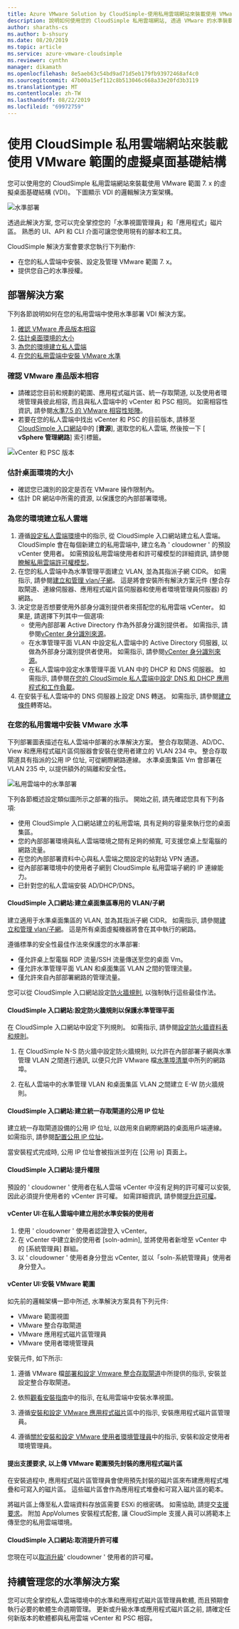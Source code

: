 ```yaml
---
title: Azure VMware Solution by CloudSimple-使用私用雲端網站來裝載使用 VMware 範圍的虛擬桌面基礎結構
description: 說明如何使用您的 CloudSimple 私用雲端網站, 透過 VMware 的水準裝載虛擬桌面基礎結構
author: sharaths-cs
ms.author: b-shsury
ms.date: 08/20/2019
ms.topic: article
ms.service: azure-vmware-cloudsimple
ms.reviewer: cynthn
manager: dikamath
ms.openlocfilehash: 8e5aeb63c54bd9ad71d5eb179fb93972468af4c0
ms.sourcegitcommit: 47b00a15ef112c8b513046c668a33e20fd3b3119
ms.translationtype: MT
ms.contentlocale: zh-TW
ms.lasthandoff: 08/22/2019
ms.locfileid: "69972759"
---
```

# <a name="use-cloudsimple-private-cloud-site-to-host-a-virtual-desktop-infrastructure-using-vmware-horizon"></a>使用 CloudSimple 私用雲端網站來裝載使用 VMware 範圍的虛擬桌面基礎結構

您可以使用您的 CloudSimple 私用雲端網站來裝載使用 VMware 範圍 7. x 的虛擬桌面基礎結構 (VDI)。 下圖顯示 VDI 的邏輯解決方案架構。

![水準部署](media/horizon-deployment.png)

透過此解決方案, 您可以完全掌控您的「水準視圖管理員」和「應用程式」磁片區。 熟悉的 UI、API 和 CLI 介面可讓您使用現有的腳本和工具。

CloudSimple 解決方案會要求您執行下列動作:

* 在您的私人雲端中安裝、設定及管理 VMware 範圍 7. x。
* 提供您自己的水準授權。

## <a name="deploy-the-solution"></a>部署解決方案

下列各節說明如何在您的私用雲端中使用水準部署 VDI 解決方案。

1. [確認 VMware 產品版本相容](#verify-that-vmware-product-versions-are-compatible)
2. [估計桌面環境的大小](#estimate-the-size-of-your-desktop-environment)
3. [為您的環境建立私人雲端](#create-a-private-cloud-for-your-environment)
4. [在您的私用雲端中安裝 VMware 水準](#install-vmware-horizon-in-your-private-cloud)

### <a name="verify-that-vmware-product-versions-are-compatible"></a>確認 VMware 產品版本相容

* 請確認您目前和規劃的範圍、應用程式磁片區、統一存取閘道, 以及使用者環境管理員彼此相容, 而且與私人雲端中的 vCenter 和 PSC 相同。 如需相容性資訊, 請參閱[水準7.5 的 VMware 相容性矩陣](https://www.vmware.com/resources/compatibility/sim/interop_matrix.php#interop&260=2877&0=)。
* 若要在您的私人雲端中找出 vCenter 和 PSC 的目前版本, 請移至[CloudSimple 入口網站](access-cloudsimple-portal.md)中的 [**資源**], 選取您的私人雲端, 然後按一下 [ **vSphere 管理網路**] 索引標籤。

![vCenter 和 PSC 版本](media/private-cloud-vsphere-versions.png)

### <a name="estimate-the-size-of-your-desktop-environment"></a>估計桌面環境的大小

* 確認您已識別的設定是否在 VMware 操作限制內。
* 估計 DR 網站中所需的資源, 以保護您的內部部署環境。

### <a name="create-a-private-cloud-for-your-environment"></a>為您的環境建立私人雲端

1. 遵循[設定私人雲端環境](quickstart-create-private-cloud.md)中的指示, 從 CloudSimple 入口網站建立私人雲端。  CloudSimple 會在每個新建立的私用雲端中, 建立名為 ' cloudowner ' 的預設 vCenter 使用者。 如需預設私用雲端使用者和許可權模型的詳細資訊, 請參閱[瞭解私用雲端許可權模型](learn-private-cloud-permissions.md)。
2. 在您的私人雲端中為水準管理平面建立 VLAN, 並為其指派子網 CIDR。 如需指示, 請參閱[建立和管理 vlan/子網](create-vlan-subnet.md)。 這是將會安裝所有解決方案元件 (整合存取閘道、連線伺服器、應用程式磁片區伺服器和使用者環境管理員伺服器) 的網路。
3. 決定您是否想要使用外部身分識別提供者來搭配您的私用雲端 vCenter。 如果是, 請選擇下列其中一個選項:
    * 使用內部部署 Active Directory 作為外部身分識別提供者。 如需指示, 請參閱[vCenter 身分識別來源](set-vcenter-identity.md)。
    * 在水準管理平面 VLAN 中設定私人雲端中的 Active Directory 伺服器, 以做為外部身分識別提供者使用。 如需指示, 請參閱[vCenter 身分識別來源](set-vcenter-identity.md)。
    * 在私人雲端中設定水準管理平面 VLAN 中的 DHCP 和 DNS 伺服器。 如需指示, 請參閱[在您的 CloudSimple 私人雲端中設定 DNS 和 DHCP 應用程式和工作負載](dns-dhcp-setup.md)。
4. 在安裝于私人雲端中的 DNS 伺服器上設定 DNS 轉送。 如需指示, 請參閱[建立條件](on-premises-dns-setup.md#create-a-conditional-forwarder)轉寄站。

### <a name="install-vmware-horizon-in-your-private-cloud"></a>在您的私用雲端中安裝 VMware 水準

下列部署圖表描述在私人雲端中部署的水準解決方案。 整合存取閘道、AD/DC、View 和應用程式磁片區伺服器會安裝在使用者建立的 VLAN 234 中。 整合存取閘道具有指派的公用 IP 位址, 可從網際網路連線。 水準桌面集區 Vm 會部署在 VLAN 235 中, 以提供額外的隔離和安全性。

![私用雲端中的水準部署](media/horizon-private-cloud.png)

下列各節概述設定類似圖所示之部署的指示。 開始之前, 請先確認您具有下列各項:

* 使用 CloudSimple 入口網站建立的私用雲端, 具有足夠的容量來執行您的桌面集區。
* 您的內部部署環境與私人雲端環境之間有足夠的頻寬, 可支援您桌上型電腦的網路流量。
* 在您的內部部署資料中心與私人雲端之間設定的站對站 VPN 通道。
* 從內部部署環境中的使用者子網到 CloudSimple 私用雲端子網的 IP 連線能力。
* 已針對您的私人雲端安裝 AD/DHCP/DNS。

#### <a name="cloudsimple-portal-create-a-dedicated-vlansubnet-for-desktop-pools"></a>CloudSimple 入口網站:建立桌面集區專用的 VLAN/子網

建立適用于水準桌面集區的 VLAN, 並為其指派子網 CIDR。 如需指示, 請參閱[建立和管理 vlan/子網](create-vlan-subnet.md)。 這是所有桌面虛擬機器將會在其中執行的網路。

遵循標準的安全性最佳作法來保護您的水準部署:

* 僅允許桌上型電腦 RDP 流量/SSH 流量傳送至您的桌面 Vm。
* 僅允許水準管理平面 VLAN 和桌面集區 VLAN 之間的管理流量。
* 僅允許來自內部部署網路的管理流量。

您可以從 CloudSimple 入口網站設定[防火牆規則](firewall.md), 以強制執行這些最佳作法。

#### <a name="cloudsimple-portal-configure-firewall-rules-to-secure-horizon-management-plane"></a>CloudSimple 入口網站:設定防火牆規則以保護水準管理平面

在 CloudSimple 入口網站中設定下列規則。 如需指示, 請參閱[設定防火牆資料表和規則](firewall.md)。

1. 在 CloudSimple N-S 防火牆中設定防火牆規則, 以允許在內部部署子網與水準管理 VLAN 之間進行通訊, 以便只允許 VMware 檔[水準埠清單](https://docs.vmware.com/en/VMware-Horizon-7/7.1/com.vmware.horizon-client-agent.security.doc/GUID-52807839-6BB0-4727-A9C7-EA73DE61ADAB.html)中所列的網路埠。

2. 在私人雲端中的水準管理 VLAN 和桌面集區 VLAN 之間建立 E-W 防火牆規則。

#### <a name="cloudsimple-portal-create-a-public-ip-address-for-unified-access-gateway"></a>CloudSimple 入口網站:建立統一存取閘道的公用 IP 位址

建立統一存取閘道設備的公用 IP 位址, 以啟用來自網際網路的桌面用戶端連線。 如需指示, 請參閱[配置公用 IP 位址](public-ips.md)。

當安裝程式完成時, 公用 IP 位址會被指派並列在 [公用 ip] 頁面上。

#### <a name="cloudsimple-portal-escalate-privileges"></a>CloudSimple 入口網站:提升權限

預設的 ' cloudowner ' 使用者在私人雲端 vCenter 中沒有足夠的許可權可以安裝, 因此必須提升使用者的 vCenter 許可權。 如需詳細資訊, 請參閱[提升許可權](escalate-private-cloud-privileges.md)。

#### <a name="vcenter-ui-create-a-user-in-private-cloud-for-horizon-installation"></a>vCenter UI:在私人雲端中建立用於水準安裝的使用者

1. 使用 ' cloudowner ' 使用者認證登入 vCenter。
2. 在 vCenter 中建立新的使用者 [soln-admin], 並將使用者新增至 vCenter 中的 [系統管理員] 群組。
3. 以 ' cloudowner ' 使用者身分登出 vCenter, 並以「soln-系統管理員」使用者身分登入。

#### <a name="vcenter-ui-install-vmware-horizon"></a>vCenter UI:安裝 VMware 範圍

如先前的邏輯架構一節中所述, 水準解決方案具有下列元件:

* VMware 範圍視圖
* VMware 整合存取閘道
* VMware 應用程式磁片區管理員
* VMware 使用者環境管理員

安裝元件, 如下所示:

1. 遵循 VMware 檔[部署和設定 Vmware 整合存取閘道](https://docs.vmware.com/en/Unified-Access-Gateway/3.3.1/com.vmware.uag-331-deploy-config.doc/GUID-F5CE0D5E-BE85-4FA5-BBCF-0F86C9AB8A70.html)中所提供的指示, 安裝並設定整合存取閘道。

2. 依照[觀看安裝指南](https://docs.vmware.com/en/VMware-Horizon-7/7.4/horizon-installation/GUID-37D39B4F-5870-4188-8B11-B6C41AE9133C.html)中的指示, 在私用雲端中安裝水準視圖。

3. 遵循[安裝和設定 VMware 應用程式磁片](https://docs.vmware.com/en/VMware-App-Volumes/2.10/com.vmware.appvolumes.user.doc/GUID-5E8BAF8C-F5A6-412C-9424-266BA7109BA4.html)區中的指示, 安裝應用程式磁片區管理員。

4. 遵循[關於安裝和設定 VMware 使用者環境管理員](https://docs.vmware.com/en/VMware-User-Environment-Manager/9.4/com.vmware.user.environment.manager-install-config/GUID-DBBC82E4-483F-4B28-9D49-4D28E08715BC.html)中的指示, 安裝和設定使用者環境管理員。

#### <a name="file-a-support-request-to-upload-vmware-horizon-pre-packaged-app-volumes"></a>提出支援要求, 以上傳 VMware 範圍預先封裝的應用程式磁片區

在安裝過程中, 應用程式磁片區管理員會使用預先封裝的磁片區來布建應用程式堆疊和可寫入的磁片區。 這些磁片區會作為應用程式堆疊和可寫入磁片區的範本。

將磁片區上傳至私人雲端資料存放區需要 ESXi 的根密碼。 如需協助, 請提交[支援要求](https://portal.azure.com/#blade/Microsoft_Azure_Support/HelpAndSupportBlade/newsupportrequest)。 附加 AppVolumes 安裝程式配套, 讓 CloudSimple 支援人員可以將範本上傳至您的私用雲端環境。

#### <a name="cloudsimple-portal-de-escalate-privileges"></a>CloudSimple 入口網站:取消提升許可權

您現在可以[取消升級](escalate-private-cloud-privileges.md#de-escalate-privileges)' cloudowner ' 使用者的許可權。

## <a name="ongoing-management-of-your-horizon-solution"></a>持續管理您的水準解決方案

您可以完全掌控私人雲端環境中的水準和應用程式磁片區管理員軟體, 而且預期會執行必要的軟體生命週期管理。 更新或升級水準或應用程式磁片區之前, 請確定任何新版本的軟體都與私用雲端 vCenter 和 PSC 相容。
